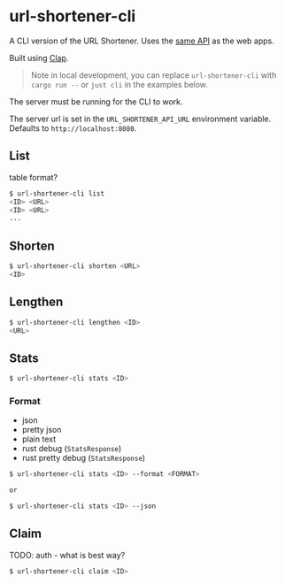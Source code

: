 # url-shortener-cli

A CLI version of the URL Shortener. Uses the [same API](/apps/server-actix/) as the web apps.

Built using [Clap](https://github.com/clap-rs/clap).

> Note in local development, you can replace `url-shortener-cli` with `cargo run --` or `just cli` in the examples below.

The server must be running for the CLI to work.

The server url is set in the `URL_SHORTENER_API_URL` environment variable. Defaults to `http://localhost:8080`.

## List

table format?

```sh
$ url-shortener-cli list
<ID> <URL>
<ID> <URL>
...
```

## Shorten

```sh
$ url-shortener-cli shorten <URL>
<ID>
```

## Lengthen

```sh
$ url-shortener-cli lengthen <ID>
<URL>
```

## Stats

```sh
$ url-shortener-cli stats <ID>
```

### Format

- json
- pretty json
- plain text
- rust debug (`StatsResponse`)
- rust pretty debug (`StatsResponse`)

```sh
$ url-shortener-cli stats <ID> --format <FORMAT>

or

$ url-shortener-cli stats <ID> --json
```

## Claim

TODO: auth - what is best way?

```sh
$ url-shortener-cli claim <ID>
```
